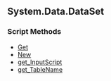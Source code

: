 ## System.Data.DataSet


### Script Methods


* [Get](Get.md)
* [New](New.md)
* [get_InputScript](get_InputScript.md)
* [get_TableName](get_TableName.md)
